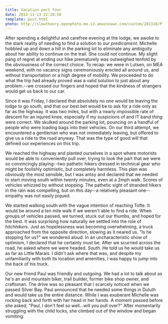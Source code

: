 ```yaml
---
title: Vacation part four
date: 2013-11-13 22:28:50
template: post.html
photo: http://slowtheory.openphoto.me.s3.amazonaws.com/custom/201310/P1060505-504e74_350x250xCR.jpg
---
```


After spending a delightful and carefree evening at the lodge, we awoke to the stark reality of needing to find a solution to our *predicament*. Michelle hobbled up and down a hill in the parking lot to eliminate any ambiguity about her ability to continue on the trail. She could not continue. My slight pang of regret at ending our hike prematurely was outweighed tenfold by the obviousness of the correct choice. To recap: we were in Lutsen, on MEA weekend, with no vacancy signs ceremoniously erected all around us, and without transportation or a high degree of mobility. We proceeded to do what the trip had already proved was a valid solution to just about any problem.--we crossed our fingers and hoped that the kindness of strangers would get us back to our car.

Since it was Friday, I declared that absolutely no one would be leaving the lodge to go south, and that our best bet would be to ask for a ride only as far as the highway. It was two miles, but with a nearly impossible rate of descent for an injured knee, especially if my suspicions of and IT band *thing* were correct. We skulked around the parking lot, pouncing on a handful of people who were loading bags into their vehicles. On our third attempt, we encountered a gentleman who was not immediately leaving, but offered to give us a ride to the road anyway. That was the type of good will that defined our experiences on this trip.

We reached the highway and planted ourselves in a spot where motorists would be able to conveniently pull over, trying to look the part that we were so convincingly playing--two pathetic hikers dressed in technical gear who might be foolishly optimistic, but completely harmless. This plan was obviously the most sensible, but I was antsy and declared that we needed to start moving south within twenty minutes, even at a 2mph walk. Scores of vehicles whizzed by without stopping. The pathetic sight of stranded hikers in the rain was compelling, but on this day--a relatively pleasant one--empathy was not easily piqued.

We started walking south with the vague intention of reaching Tofte. It would be around a ten mile walk if we weren't able to find a ride. When groups of vehicles passed, we turned, stuck out our thumbs, and hoped for the best. It was surprising how naturally we settled into the role of *hitchhikers*. Just as hopelessness was becoming overwhelming, a truck approached from the opposite direction, slowing as it neared us. "Is he stopping for us?" we wondered aloud. In an uncharacteristic show of optimism, I declared that he certainly must be. After we scurried across the road, he asked where we were headed. *South.* He told us he would take us as far as Little Marais. I didn't ask where that was, and despite my unfamiliarity with both its location and amenities, I was happy to jump into the back of his truck.

Our new friend Paul was friendly and outgoing. We had a lot to talk about as he's an avid mountain biker, trail builder, former bike shop owner, and craftsman. The drive was so pleasant that I scarcely noticed when we passed Silver Bay. Paul announced that he needed some things in Duluth and would take us the entire distance. While I was exuberant Michelle was rocking back and forth with her head in her hands. A moment passed before she asked, "Paul, I don't feel so well...will you pull over?" After momentarily struggling with the child locks, she climbed out of the window and began vomiting. 